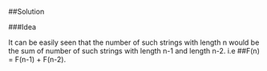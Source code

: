 ##Solution

###Idea

It can be easily seen that the number of such strings with length n would be the sum of number of such strings with length n-1 and length n-2. i.e 
##F(n) = F(n-1) + F(n-2).